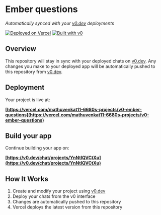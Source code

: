 # Ember questions

*Automatically synced with your [v0.dev](https://v0.dev) deployments*

[![Deployed on Vercel](https://img.shields.io/badge/Deployed%20on-Vercel-black?style=for-the-badge&logo=vercel)](https://vercel.com/mathuvenkat11-6680s-projects/v0-ember-questions)
[![Built with v0](https://img.shields.io/badge/Built%20with-v0.dev-black?style=for-the-badge)](https://v0.dev/chat/projects/YnNtlQVCtXu)

## Overview

This repository will stay in sync with your deployed chats on [v0.dev](https://v0.dev).
Any changes you make to your deployed app will be automatically pushed to this repository from [v0.dev](https://v0.dev).

## Deployment

Your project is live at:

**[https://vercel.com/mathuvenkat11-6680s-projects/v0-ember-questions](https://vercel.com/mathuvenkat11-6680s-projects/v0-ember-questions)**

## Build your app

Continue building your app on:

**[https://v0.dev/chat/projects/YnNtlQVCtXu](https://v0.dev/chat/projects/YnNtlQVCtXu)**

## How It Works

1. Create and modify your project using [v0.dev](https://v0.dev)
2. Deploy your chats from the v0 interface
3. Changes are automatically pushed to this repository
4. Vercel deploys the latest version from this repository